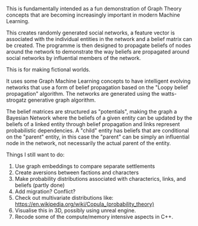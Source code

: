 This is fundamentally intended as a fun demonstration of Graph Theory concepts that are becoming increasingly important in modern Machine Learning.

This creates randomly generated social networks, a feature vector is associated with
the individual entities in the network and a belief matrix can be created. The programme
is then designed to propagate beliefs of nodes around the network to demonstrate
the way beliefs are propagated around social networks by influential members of the network.

This is for making fictional worlds.

It uses some Graph Machine Learning concepts to have intelligent evolving networks that use a form of
belief propagation based on the "Loopy belief propagation" algorithm. The networks are
generated using the watts-strogatz generative graph algorithm.

The belief matrices are structured as "potentials", making the graph a Bayesian Network
where the beliefs of a given entity can be updated by the beliefs of a linked
entity through belief propagation and links represent probabilistic dependencies. A "child" entity has beliefs that are conditional
on the "parent" entity, in this case the "parent" can be simply an influential node in
the network, not necessarily the actual parent of the entity.

Things I still want to do:
1.   Use graph embeddings to compare separate settlements
2.   Create aversions between factions and characters
3.   Make probability distributions associated with characterics, links, and beliefs (partly done)
4.   Add migration? Conflict?
5.   Check out multivariate distributions like: https://en.wikipedia.org/wiki/Copula_(probability_theory)
6.   Visualise this in 3D, possibly using unreal engine.
7.   Recode some of the compute/memory intensive aspects in C++.
